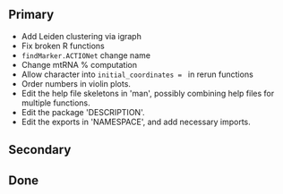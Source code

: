 ## Primary
* Add Leiden clustering via igraph
* Fix broken R functions
* `findMarker.ACTIONet` change name
* Change mtRNA % computation
* Allow character into `initial_coordinates = ` in rerun functions
* Order numbers in violin plots.
* Edit the help file skeletons in 'man', possibly combining help files
  for multiple functions.
* Edit the package 'DESCRIPTION'.
* Edit the exports in 'NAMESPACE', and add necessary imports.


## Secondary


## Done
